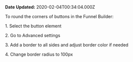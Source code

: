 **Date Updated:** 2020-02-04T00:34:04.000Z

  
To round the corners of buttons in the Funnel Builder: 

  
1\. Select the button element

  
2\. Go to Advanced settings

  
3\. Add a border to all sides and adjust border color if needed

  
4\. Change border radius to 100px
  
  